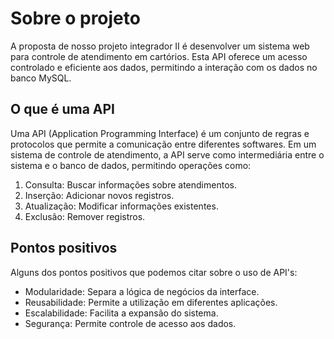 # Sobre o projeto

A proposta de nosso projeto integrador II é desenvolver um sistema web para controle de atendimento em cartórios. Esta API oferece um acesso controlado e eficiente aos dados, permitindo a interação com os dados no banco MySQL.

## O que é uma API

Uma API (Application Programming Interface) é um conjunto de regras e protocolos que permite a comunicação entre diferentes softwares. Em um sistema de controle de atendimento, a API serve como intermediária entre o sistema e o banco de dados, permitindo operações como:

1. Consulta: Buscar informações sobre atendimentos.
2. Inserção: Adicionar novos registros.
3. Atualização: Modificar informações existentes.
4. Exclusão: Remover registros.

## Pontos positivos

Alguns dos pontos positivos que podemos citar sobre o uso de API's:

- Modularidade: Separa a lógica de negócios da interface.
- Reusabilidade: Permite a utilização em diferentes aplicações.
- Escalabilidade: Facilita a expansão do sistema.
- Segurança: Permite controle de acesso aos dados.
